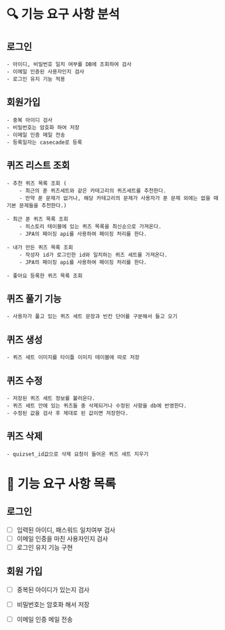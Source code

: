 # 🔍 기능 요구 사항 분석

## 로그인
    - 아이디, 비밀번호 일치 여부를 DB에 조회하여 검사
    - 이메일 인증된 사용자인지 검사
    - 로그인 유지 기능 적용

## 회원가입
    - 중복 아이디 검사
    - 비밀번호는 암호화 하여 저장
    - 이메일 인증 메일 전송
    - 등록일자는 casecade로 등록


## 퀴즈 리스트 조회
    - 추천 퀴즈 목록 조회 (
        - 최근의 푼 퀴즈세트와 같은 카테고리의 퀴즈세트를 추천한다.
        - 만약 푼 문제가 없거나, 해당 카테고리의 문제가 사용자가 푼 문제 외에는 없을 때 기본 문제들을 추천한다.)

    - 최근 푼 퀴즈 목록 조회
        - 히스토리 테이블에 있는 퀴즈 목록을 최신순으로 가져온다.
        - JPA의 페이징 api를 사용하여 페이징 처리를 한다.

    - 내가 만든 퀴즈 목록 조회
        - 작성자 id가 로그인한 id와 일치하는 퀴즈 세트를 가져온다.
        - JPA의 페이징 api를 사용하여 페이징 처리를 한다.

    - 좋아요 등록한 퀴즈 목록 조회 

## 퀴즈 풀기 기능

    - 사용자가 풀고 있는 퀴즈 세트 문장과 빈칸 단어를 구분해서 들고 오기

## 퀴즈 생성
    - 퀴즈 세트 이미지를 타이틀 이미지 테이블에 따로 저장
    


## 퀴즈 수정
    - 저장된 퀴즈 세트 정보를 불러온다.
    - 퀴즈 세트 안에 있는 퀴즈들 중 삭제되거나 수정된 사항을 db에 반영한다.
    - 수정된 값을 검사 후 제대로 된 값이면 저장한다.

## 퀴즈 삭제
    - quizset_id값으로 삭제 요청이 들어온 퀴즈 세트 지우기








# 🚦 기능 요구 사항 목록

## 로그인

- [ ] 입력된 아이디, 패스워드 일치여부 검사
- [ ] 이메일 인증을 마친 사용자인지 검사
- [ ] 로그인 유지 기능 구현

## 회원 가입

- [ ] 중복된 아이디가 있는지 검사
- [ ] 비밀번호는 암호화 해서 저장
- [ ] 이메일 인증 메일 전송


